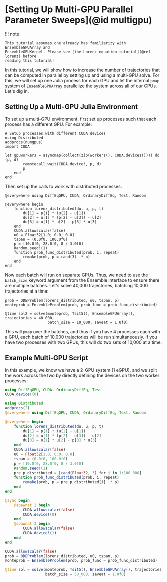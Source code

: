 # [Setting Up Multi-GPU Parallel Parameter Sweeps](@id multigpu)

!!! note

    This tutorial assumes one already has familiarity with EnsembleGPUArray and
    EnsembleGPUKernel. Please see [the Lorenz equation tutorial](@ref lorenz) before
    reading this tutorial!

In this tutorial, we will show how to increase the number of trajectories that can be
computed in parallel by setting up and using a multi-GPU solve. For this, we will set up
one Julia process for each GPU and let the internal `pmap` system of `EnsembleGPUArray`
parallelize the system across all of our GPUs. Let's dig in.

## Setting Up a Multi-GPU Julia Environment

To set up a multi-GPU environment, first set up processes such that each process
has a different GPU. For example:

```@example multi
# Setup processes with different CUDA devices
using Distributed
addprocs(numgpus)
import CUDA

let gpuworkers = asyncmap(collect(zip(workers(), CUDA.devices()))) do (p, d)
        remotecall_wait(CUDA.device!, p, d)
        p
    end
end
```

Then set up the calls to work with distributed processes:

```@example multi
@everywhere using DiffEqGPU, CUDA, OrdinaryDiffEq, Test, Random

@everywhere begin
    function lorenz_distributed(du, u, p, t)
        du[1] = p[1] * (u[2] - u[1])
        du[2] = u[1] * (p[2] - u[3]) - u[2]
        du[3] = u[1] * u[2] - p[3] * u[3]
    end
    CUDA.allowscalar(false)
    u0 = Float32[1.0; 0.0; 0.0]
    tspan = (0.0f0, 100.0f0)
    p = [10.0f0, 28.0f0, 8 / 3.0f0]
    Random.seed!(1)
    function prob_func_distributed(prob, i, repeat)
        remake(prob, p = rand(3) .* p)
    end
end
```

Now each batch will run on separate GPUs. Thus, we need to use the `batch_size`
keyword argument from the Ensemble interface to ensure there are multiple batches.
Let's solve 40,000 trajectories, batching 10,000 trajectories at a time:

```@example multi
prob = ODEProblem(lorenz_distributed, u0, tspan, p)
monteprob = EnsembleProblem(prob, prob_func = prob_func_distributed)

@time sol2 = solve(monteprob, Tsit5(), EnsembleGPUArray(), trajectories = 40_000,
                   batch_size = 10_000, saveat = 1.0f0)
```

This will `pmap` over the batches, and thus if you have 4 processes each with
a GPU, each batch of 10,000 trajectories will be run simultaneously. If you have
two processes with two GPUs, this will do two sets of 10,000 at a time.

## Example Multi-GPU Script

In this example, we know we have a 2-GPU system (1 eGPU), and we split the work
across the two by directly defining the devices on the two worker processes:

```julia
using DiffEqGPU, CUDA, OrdinaryDiffEq, Test
CUDA.device!(0)

using Distributed
addprocs(2)
@everywhere using DiffEqGPU, CUDA, OrdinaryDiffEq, Test, Random

@everywhere begin
    function lorenz_distributed(du, u, p, t)
        du[1] = p[1] * (u[2] - u[1])
        du[2] = u[1] * (p[2] - u[3]) - u[2]
        du[3] = u[1] * u[2] - p[3] * u[3]
    end
    CUDA.allowscalar(false)
    u0 = Float32[1.0; 0.0; 0.0]
    tspan = (0.0f0, 100.0f0)
    p = [10.0f0, 28.0f0, 8 / 3.0f0]
    Random.seed!(1)
    pre_p_distributed = [rand(Float32, 3) for i in 1:100_000]
    function prob_func_distributed(prob, i, repeat)
        remake(prob, p = pre_p_distributed[i] .* p)
    end
end

@sync begin
    @spawnat 2 begin
        CUDA.allowscalar(false)
        CUDA.device!(0)
    end
    @spawnat 3 begin
        CUDA.allowscalar(false)
        CUDA.device!(1)
    end
end

CUDA.allowscalar(false)
prob = ODEProblem(lorenz_distributed, u0, tspan, p)
monteprob = EnsembleProblem(prob, prob_func = prob_func_distributed)

@time sol = solve(monteprob, Tsit5(), EnsembleGPUArray(), trajectories = 100_000,
                  batch_size = 50_000, saveat = 1.0f0)
```
